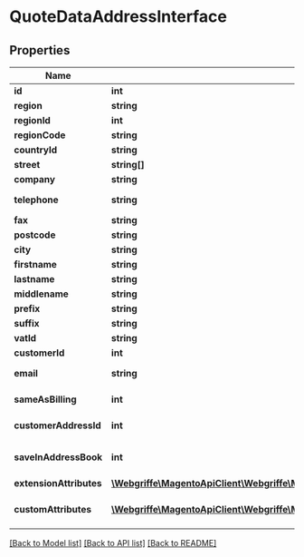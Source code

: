 # QuoteDataAddressInterface

## Properties
Name | Type | Description | Notes
------------ | ------------- | ------------- | -------------
**id** | **int** | Id | [optional] 
**region** | **string** | Region name | 
**regionId** | **int** | Region id | 
**regionCode** | **string** | Region code | 
**countryId** | **string** | Country id | 
**street** | **string[]** | Street | 
**company** | **string** | Company | [optional] 
**telephone** | **string** | Telephone number | 
**fax** | **string** | Fax number | [optional] 
**postcode** | **string** | Postcode | 
**city** | **string** | City name | 
**firstname** | **string** | First name | 
**lastname** | **string** | Last name | 
**middlename** | **string** | Middle name | [optional] 
**prefix** | **string** | Prefix | [optional] 
**suffix** | **string** | Suffix | [optional] 
**vatId** | **string** | Vat id | [optional] 
**customerId** | **int** | Customer id | [optional] 
**email** | **string** | Billing/shipping email | 
**sameAsBilling** | **int** | Same as billing flag | [optional] 
**customerAddressId** | **int** | Customer address id | [optional] 
**saveInAddressBook** | **int** | Save in address book flag | [optional] 
**extensionAttributes** | [**\Webgriffe\MagentoApiClient\Webgriffe\MagentoApiClient\Model\QuoteDataAddressExtensionInterface**](QuoteDataAddressExtensionInterface.md) |  | [optional] 
**customAttributes** | [**\Webgriffe\MagentoApiClient\Webgriffe\MagentoApiClient\Model\FrameworkAttributeInterface[]**](FrameworkAttributeInterface.md) | Custom attributes values. | [optional] 

[[Back to Model list]](../README.md#documentation-for-models) [[Back to API list]](../README.md#documentation-for-api-endpoints) [[Back to README]](../README.md)


